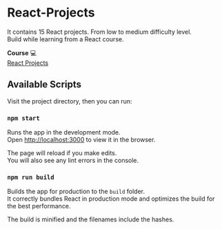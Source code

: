 # React-Projects

It contains 15 React projects. From low to medium difficulty level.\
Build while learning from a React course.

**Course** :computer:\
[React Projects](https://youtu.be/ly3m6mv5qvg)

## Available Scripts

Visit the project directory, then you can run:

### `npm start`

Runs the app in the development mode.\
Open [http://localhost:3000](http://localhost:3000) to view it in the browser.

The page will reload if you make edits.\
You will also see any lint errors in the console.

### `npm run build`

Builds the app for production to the `build` folder.\
It correctly bundles React in production mode and optimizes the build for the best performance.

The build is minified and the filenames include the hashes.
